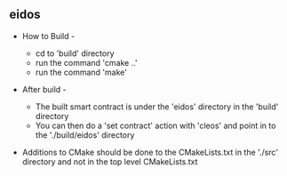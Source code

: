eidos
-----------

 - How to Build -
   - cd to 'build' directory
   - run the command 'cmake ..'
   - run the command 'make'

 - After build -
   - The built smart contract is under the 'eidos' directory in the 'build' directory
   - You can then do a 'set contract' action with 'cleos' and point in to the './build/eidos' directory

 - Additions to CMake should be done to the CMakeLists.txt in the './src' directory and not in the top level CMakeLists.txt



